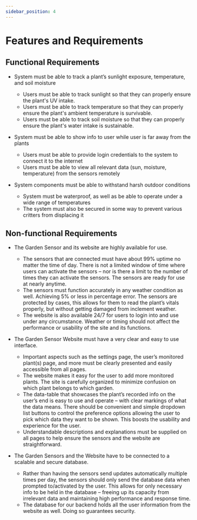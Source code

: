 ```yaml
---
sidebar_position: 4
---
```


# Features and Requirements

## Functional Requirements

* System must be able to track a plant’s sunlight exposure, temperature, and soil moisture
  *	Users must be able to track sunlight so that they can properly ensure the plant's UV intake.
  *	Users must be able to track temperature so that they can properly ensure the plant's ambient temperature is survivable.
  *	Users must be able to track soil moisture so that they can properly ensure the plant's water intake is sustainable.

* System must be able to show info to user while user is far away from the plants
  * Users must be able to provide login credentials to the system to connect it to the internet
  * Users must be able to view all relevant data (sun, moisture, temperature) from the sensors remotely

* System components must be able to withstand harsh outdoor conditions
  * System must be waterproof, as well as be able to operate under a wide range of temperatures
  * The system must also be secured in some way to prevent various critters from displacing it


## Non-functional Requirements 

* The Garden Sensor and its website are highly available for use.
  * The sensors that are connected must have about 99% uptime no matter the time of day. There is not a limited window of time where users can activate the sensors – nor is there a limit to the number of times they can activate the sensors. The sensors are ready for use at nearly anytime. 
  * The sensors must function accurately in any weather condition as well. Achieving 5% or less in percentage error. The sensors are protected by cases, this allows for them to read the plant’s vitals properly, but without getting damaged from inclement weather.   
  * The website is also available 24/7 for users to login into and use under any circumstance. Weather or timing should not affect the performance or usability of the site and its functions.   

* The Garden Sensor Website must have a very clear and easy to use interface.   
  * Important aspects such as the settings page, the user’s monitored plant(s) page, and more must be clearly presented and easily accessible from all pages.   
  * The website makes it easy for the user to add more monitored plants. The site is carefully organized to minimize confusion on which plant belongs to which garden.
  * The data-table that showcases the plant’s recorded info on the user’s end is easy to use and operate – with clear markings of what the data means. There should be convenient and simple dropdown list buttons to control the preference options allowing the user to pick which data they want to be shown. This boosts the usability and experience for the user.
  * Understandable descriptions and explanations must be supplied on all pages to help ensure the sensors and the website are straightforward.   

* The Garden Sensors and the Website have to be connected to a scalable and secure database.  
  * Rather than having the sensors send updates automatically multiple times per day, the sensors should only send the database data when prompted to/activated by the user. This allows for only necessary info to be held in the database – freeing up its capacity from irrelevant data and maintaining high performance and response time. 
  * The database for our backend holds all the user information from the website as well. Doing so guarantees security. 

